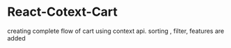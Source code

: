 # React-Cotext-Cart
creating complete flow of cart using context api. sorting , filter, features are added
